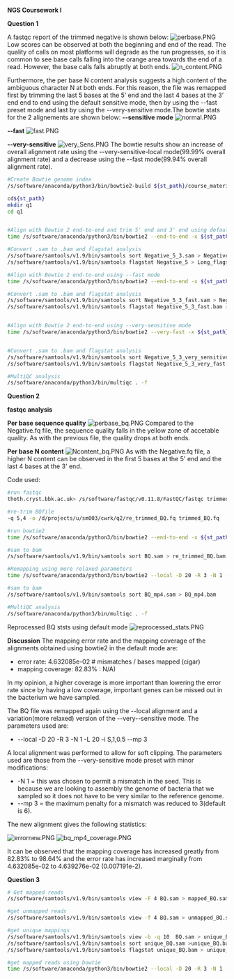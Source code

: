 **NGS Coursework I**


**Question 1**

A fastqc report of the trimmed negative is shown below:
![perbase.PNG](https://www.dropbox.com/s/q2gz85f9wesenrv/perbase.PNG?dl=0&raw=1)
Low scores can be  observed at both the beginning and end of the read. The quality of calls on most platforms will degrade as the run progresses, so it is common to see base calls falling into the orange area towards the end of a read. However, the base calls falls abruptly at both ends. 
![n_content.PNG](https://www.dropbox.com/s/6ip211zo7cz86id/n_content.PNG?dl=0&raw=1)

Furthermore, the per base N content analysis suggests a high content of the ambiguous character N at both ends. For this reason, the file was remapped first by trimming the last 5 bases at the 5’ end and the last 4 bases at the 3’ end end to end using the default sensitive mode, then by using the --fast preset mode and last by using the --very-sensitive mode.The bowtie stats for the 2 alignements are shown below:
**--sensitive mode**
![normal.PNG](https://www.dropbox.com/s/51chflq0arzmvua/normal.PNG?dl=0&raw=1)

**--fast**
![fast.PNG](https://www.dropbox.com/s/3jp3y2n79tbtwnx/fast.PNG?dl=0&raw=1)

**--very-sensitive**
![very_Sens.PNG](https://www.dropbox.com/s/slnbjdzjg8qeru2/very_Sens.PNG?dl=0&raw=1)
The bowtie results show an increase of overall alignment rate  using the --very-sensitive-local mode(99.99% overall alignment rate) and a decrease using the --fast mode(99.94% overall alignment rate).


```sh
#Create Bowtie genome index
/s/software/anaconda/python3/bin/bowtie2-build ${st_path}/course_materials/genomes/AFPN02.1/AFPN02.1_merge.fasta AFPN02.1_merge

cd${st_path}
mkdir q1
cd q1


#Align with Bowtie 2 end-to-end and trim 5' end and 3' end using default
time /s/software/anaconda/python3/bin/bowtie2 --end-to-end -x ${st_path}/course_materials/genomes/AFPN02.1/AFPN02.1_merge -q -5 5 -3 4 ${st_path}/course_materials/fastq/trimmed_Negative.fq  -S Negative_5_3.sam 2> Negative_bowtie_stats_5_3.txt

#Convert .sam to .bam and flagstat analysis 
/s/software/samtools/v1.9/bin/samtools sort Negative_5_3.sam > Negative_5_3.bam
/s/software/samtools/v1.9/bin/samtools flagstat Negative_5 > Long_flagstat.txt

#Align with Bowtie 2 end-to-end using --fast mode
time /s/software/anaconda/python3/bin/bowtie2 --end-to-end -x ${st_path}/course_materials/genomes/AFPN02.1/AFPN02.1_merge -q -5 5 -3 4 ${st_path}/course_materials/fastq/trimmed_Negative.fq  -S Negative_5_3_fast.sam 2> Negative_bowtie_stats_5_3_fast.txt

#Convert .sam to .bam and flagstat analysis 
/s/software/samtools/v1.9/bin/samtools sort Negative_5_3_fast.sam > Negative_5_3_fast.bam
/s/software/samtools/v1.9/bin/samtools flagstat Negative_5_3_fast.bam > Negative_5_3_fast_flagstat.txt


#Align with Bowtie 2 end-to-end using --very-sensitive mode
time /s/software/anaconda/python3/bin/bowtie2 --very-fast -x ${st_path}/course_materials/genomes/AFPN02.1/AFPN02.1_merge -q -5 5 -3 4 ${st_path}/course_materials/fastq/trimmed_Negative.fq  -S Negative_5_3_very_sensitive.sam 2> Negative_bowtie_stats_5_3_very_sensitive.txt


#Convert .sam to .bam and flagstat analysis 
/s/software/samtools/v1.9/bin/samtools sort Negative_5_3_very_sensitive.sam > Negative_5_3_very_sensitive.bam
/s/software/samtools/v1.9/bin/samtools flagstat Negative_5_3_very_fast.bam > Negative_5_3_very_fast_flagstat.txt

#MultiQC analysis
/s/software/anaconda/python3/bin/multiqc . -f

```

**Question 2**



**fastqc analysis**

**Per base sequence quality**
![perbase_bq.PNG](https://www.dropbox.com/s/thr8ktloxtw9jnq/perbase_bq.PNG?dl=0&raw=1)
Compared to the Negative.fq file, the sequence quality falls in the yellow zone of accetable quality. As with the previous file, the quality drops at both ends.

**Per base N content**
![Ncontent_bq.PNG](https://www.dropbox.com/s/a12undvzuhbhmlh/Ncontent_bq.PNG?dl=0&raw=1)
As with the Negative.fq file, a higher N content can be observed in the first 5 bases at the 5' end and the last 4 bases at the 3' end.


Code used: 
```sh
#run fastqc
thoth.cryst.bbk.ac.uk> /s/software/fastqc/v0.11.8/FastQC/fastqc trimmed_BQ.fq

#re-trim BQfile
-q 5,4 -o /d/projects/u/sm003/cwrk/q2/re_trimmed_BQ.fq trimmed_BQ.fq

#run bowtie2
time /s/software/anaconda/python3/bin/bowtie2 --end-to-end -x ${st_path}/course_materials/genomes/AFPN02.1/AFPN02.1_merge -q ${st_path}/q2/re_trimmed_BQ.fq -S BQ.sam 2> BQ_reprocessed_bowtie_stats.txt

#sam to bam
/s/software/samtools/v1.9/bin/samtools sort BQ.sam > re_trimmed_BQ.bam

#Remapping using more relaxed parameters
time /s/software/anaconda/python3/bin/bowtie2 --local -D 20 -R 3 -N 1 -L 20 -i S,1,0.5 --mp 3 -x ${st_path}/course_materials/genomes/AFPN02.1/AFPN02.1_merge  -q ${st_path}/q2/re_trimmed_BQ.fq -S BQ_mp4.sam 2> BQ_mp4_bowtie_stats.txt

#sam to bam
/s/software/samtools/v1.9/bin/samtools sort BQ_mp4.sam > BQ_mp4.bam

#MultiQC analysis
/s/software/anaconda/python3/bin/multiqc . -f
```

Reprocessed BQ ststs using default mode
![reprocessed_stats.PNG](https://www.dropbox.com/s/n7ynu1zqa8xkhez/reprocessed_stats.PNG?dl=0&raw=1)

**Discussion**
The mapping error rate and the mapping coverage of the alignments obtained using bowtie2 in the default mode are:
* error rate:     4.632085e-02    # mismatches / bases mapped (cigar)
* mapping coverage:  82.83% : N/A)

In my opinion, a higher coverage is more important than lowering the error rate since by having a low coverage, important genes can be missed out in the bacterium we have sampled. 

The BQ file was remapped again using the --local alignment and a variation(more relaxed) version of the --very--sensitive mode. The parameters used are: 
* --local -D 20 -R 3 -N 1 -L 20 -i S,1,0.5 --mp 3 

A local alignment was performed to allow for soft clipping. The parameters used are those from the --very-sensitive mode preset with minor modifications:
* -N 1 = this was chosen to permit a mismatch in the seed. This is because we are looking to assembly the genome of bacteria that we sampled so it does not have to be very similar to the reference genome. 
* --mp 3 = the maximum penalty for a mismatch was reduced to 3(default is 6).

The new alignment gives the following statistics:

![errornew.PNG](https://www.dropbox.com/s/cf9twha4x8j9qhw/errornew.PNG?dl=0&raw=1)
![bq_mp4_coverage.PNG](https://www.dropbox.com/s/6nyhulhxxn72x6s/bq_mp4_coverage.PNG?dl=0&raw=1)

It can be observed that the mapping coverage has increased greatly from 82.83% to 98.64% and the error rate has increased marginally from 4.632085e-02 to 4.639276e-02 (0.007191e-2). 

**Question 3**

```sh
# Get mapped reads
/s/software/samtools/v1.9/bin/samtools view -F 4 BQ.sam > mapped_BQ.sam

#get unmapped reads
/s/software/samtools/v1.9/bin/samtools view -f 4 BQ.sam > unmapped_BQ.sam

#get unique mappings
/s/software/samtools/v1.9/bin/samtools view -b -q 10  BQ.sam > unique_BQ.sam
/s/software/samtools/v1.9/bin/samtools sort unique_BQ.sam >unique_BQ.bam
/s/software/samtools/v1.9/bin/samtools flagstat unique_BQ.bam > unique_BQ_flagstat.txt

#get mapped reads using bowtie
time /s/software/anaconda/python3/bin/bowtie2 --local -D 20 -R 3 -N 1 -L 20 -i S,1,0.5 --mp 3  --no-unal -x ${st_path}/course_materials/genomes/AFPN02.1/AFPN02.1_merge  -q ${st_path}/q2/re_trimmed_BQ.fq -S BQ_aligned.sam 2> BQ_aligned_bowtie_stats.txt

```













 


